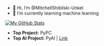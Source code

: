 - 👋 Hi, I’m @MitchellShibilski-Unkel
- 🌱 I’m currently learning machine learning

[![My GitHub Stats](https://github-readme-stats.vercel.app/api/?username=mitchellshibilski-unkel&count_private=true&theme=dark&showicons=true)]()

- **Top Project:** PyPC
- **Top AI Project:** PyAI | <a href="https://github.com/MitchellShibilski-Unkel/PyAI">Link</a>

